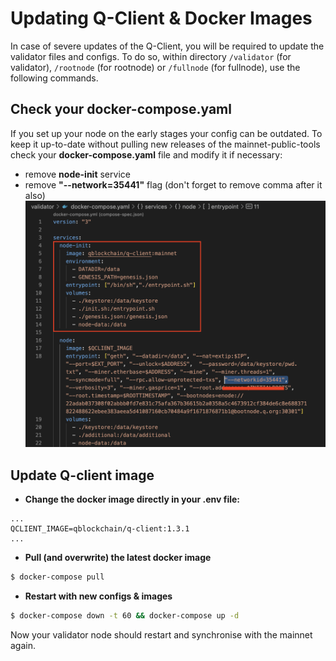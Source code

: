 # Updating Q-Client & Docker Images

In case of severe updates of the Q-Client, you will be required to update the validator files and configs.
To do so, within directory `/validator` (for validator), `/rootnode` (for rootnode) or `/fullnode` (for fullnode),
use the following commands.

## Check your docker-compose.yaml

If you set up your node on the early stages your config can be outdated. To keep it up-to-date without
pulling new releases of the mainnet-public-tools check your **docker-compose.yaml** file and modify it if necessary:

- remove **node-init** service
- remove **"--network=35441"** flag (don't forget to remove comma after it also)
  ![Screenshot](img/node-init.png)

## Update Q-client image

- **Change the docker image directly in your **.env** file:**

```
...
QCLIENT_IMAGE=qblockchain/q-client:1.3.1
...
```

- **Pull (and overwrite) the latest docker image**

```bash
$ docker-compose pull
```

- **Restart with new configs & images**

```bash
$ docker-compose down -t 60 && docker-compose up -d
```

Now your validator node should restart and synchronise with the mainnet again.
